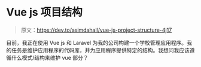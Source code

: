 # Vue js 项目结构

> 原文：<https://dev.to/asimdahall/vue-js-project-structure-4j17>

目前，我正在使用 Vue js 和 Laravel 为我的公司构建一个学校管理应用程序。我的任务是维护应用程序的代码库，并为应用程序提供特定的结构。我想问我应该遵循什么模式/结构来维护 vue 部分？